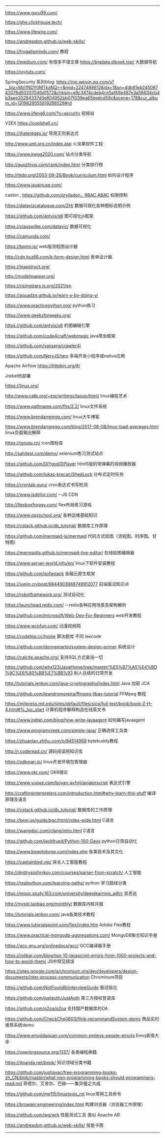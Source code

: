 -------------------------------------------------------
https://www.guru99.com/

https://ghe.clickhouse.tech/

https://www.lifewire.com/

https://andreasbm.github.io/web-skills/

https://frugalisminds.com/  教程

https://medium.com/  有很多不错文章
https://bigdata.djbook.top/ 大数据导航

https://roytuts.com/

SpringSecurity 系列blog:  https://mp.weixin.qq.com/s?__biz=MzI1NDY0MTkzNQ==&mid=2247488812&idx=1&sn=4db81eb24508743076d93207046d1572&chksm=e9c3474cdeb4ce5af49e487e3a06634cb4b3aee33284337d3e804952bb07f039ea65bedcd59c&scene=178&cur_album_id=1319828555819286528#rd


https://www.jifeng6.com/?s=security  视频站

V2EX
https://coolshell.cn/

https://ihateregex.io/ 常用正则表达式

http://www.uml.org.cn/index.asp 火龙果软件工程

https://www.kwgg2020.com/ 站点分类导航

http://guozhivip.com/rank/index.html 分类排行榜

http://htdp.org/2003-09-26/Book/curriculum.html 如何设计程序

https://www.javainuse.com/

casbin , https://github.com/ory/ladon，RBAC,ABAC 权限控制

https://datavizcatalogue.com/ZH/ 数据可视化各种图标说明示例

https://github.com/antvis/g6  图可视化js框架

https://clauswilke.com/dataviz/ 数据可视化

https://camunda.com/

https://bpmn.io/ web版流程图设计器

http://cdn.kcz66.com/k-form-design.html 表单设计器

https://mapstruct.org/  

http://modelmapper.org/

https://risingstars.js.org/2021/en

https://aquadzn.github.io/learn-x-by-doing-y/

https://www.practicepython.org/ python练习

https://www.geeksforgeeks.org/

https://github.com/antvis/x6  的图编辑引擎

https://github.com/code4craft/webmagic java爬虫框架

https://github.com/yasserg/crawler4j

https://github.com/NervJS/taro 多端开发小程序或native应用

Apache Airflow
https://httpbin.org/#/

Jrebel热部署

https://linux.org/ 

http://www.catb.org/~esr/writings/taoup/html/ linux编程艺术

https://www.pathname.com/fhs/2.2/ linux文件系统

https://www.brendangregg.com/ linux大牛博客

https://www.brendangregg.com/blog/2017-08-08/linux-load-averages.html linux负载输出解释

https://igoutu.cn/  icon图标库

http://sahitest.com/demo/ selenium练习测试站点

https://github.com/DIYgod/DPlayer html5版的带弹幕的视频播放器

https://github.com/lukas-krecan/ShedLock 分布式定时任务

https://crontab.guru/  cron表达式书写检测

https://www.jsdelivr.com/ --JS CDN

http://flexboxfroggy.com/ flex布局练习游戏

https://www.opsschool.org/ 各种运维基础知识

https://cstack.github.io/db_tutorial/ 数据库工作原理

https://github.com/mermaid-js/mermaid 代码方式绘图（流程图、时序图、甘特图）

https://mermaidjs.github.io/mermaid-live-editor/  在线绘图编辑器

https://www.server-world.info/en/  linux下软件安装教程

https://github.com/sofastack 金融云原生框架

https://juejin.cn/post/6844903968749912077 前端面试知识点

https://robotframework.org/ 测试自动化

https://launchpad.redis.com/ --redis各种应用场景及架构解析

https://github.com/microsoft/Web-Dev-For-Beginners web开发教程

https://www.wcofun.com/  动漫视频网  

https://codetop.cc/home 算法题库 不同 leecode

https://github.com/donnemartin/system-design-primer 系统设计

https://calcite.apache.org/ 支持SQL方式查询一切

https://github.com/whx123/JavaHome/tree/master/%E5%B7%A5%E4%BD%9C%E6%80%BB%E7%BB%93  别人总结的日常开发

http://tutorials.jenkov.com/java-cryptography/index.html Java 加密 JCA

https://github.com/leandromoreira/ffmpeg-libav-tutorial FFMpeg 教程

https://mitpress.mit.edu/sites/default/files/sicp/full-text/book/book-Z-H-4.html#%_toc_start 计算机程序解释构造在线英文书

https://www.jrebel.com/blog/how-write-javaagent 如何编写javaagent

https://www.programcreek.com/simple-java/  正确选择工具类

https://zhuanlan.zhihu.com/p/84514959 bytebuddy教程

http://r.coderead.cn/ 源码阅读网知识库

https://sdkman.io/  linux开发环境包管理器

https://www.okr.com/  OKR理论

https://www.yuque.com/boyan-avfmj/aviatorscript  表达式引擎

http://craftinginterpreters.com/introduction.html#why-learn-this-stuff  编译原理及语言

https://cstack.github.io/db_tutorial/ 数据库的工作原理

https://beej.us/guide/bgc/html/index-wide.html C语言

https://wangdoc.com/clang/intro.html       C语言

https://github.com/jackfrued/Python-100-Days  python日常自动化

https://www.bogotobogo.com/index.php  各类技术及其文化

https://captainbed.vip/  床长人工智能教程

http://dmitrysoshnikov.com/courses/parser-from-scratch/  人工智能

https://realpython.com/learning-paths/ python 学习路线分类

https://mooc.study.163.com/university/deeplearning_ai#/c  吴恩达

http://mysql.taobao.org/monthly/ 数据库内核月报

http://tutorials.jenkov.com/  java各类技术教程

https://www.tutorialspoint.com/flex/index.htm  Adobe Flex教程

https://www.practical-mongodb-aggregations.com/ MongoDB聚合知识手册

https://gcc.gnu.org/onlinedocs/gcc/ GCC编译器手册

https://rollbar.com/blog/top-10-javascript-errors-from-1000-projects-and-how-to-avoid-them/  JS中常见错误

https://sites.google.com/a/chromium.org/dev/developers/design-documents/inter-process-communication Chrominum项目

https://github.com/NotFound9/interviewGuide 面试指北

https://github.com/justauth/JustAuth 第三方授权登录库

https://github.com/o2oa/o2oa  支持国产数据库的OA

https://github.com/CheckChe0803/flink-recommandSystem-demo 商品实时推荐系统demo

https://www.emojidaquan.com/common-smileys-people-emojis  Emoj表情大全

https://openingsource.org/1137/ 各类编程典籍

https://itpanda.net/book/ 知识领域分类书籍

https://github.com/justjavac/free-programming-books-zh_CN/blob/master/what-non-programming-books-should-programmers-read.md  哥德尔、艾舍尔、巴赫——集异璧之大成

https://github.com/me115/linuxtools_rst  linux常用工具命令

https://browser.engineering/index.html  构建浏览器（浏览器工作原理）

https://github.com/wg/wrk  性能测试工具 类似 Apache AB

https://andreasbm.github.io/web-skills/  技能卡图

--------------------------------------
